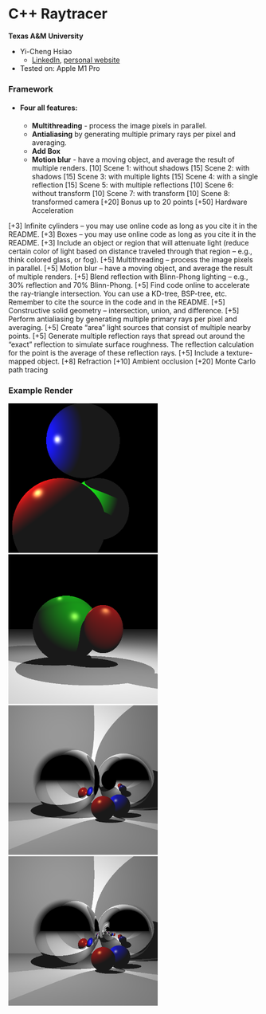 # C++ Raytracer

**Texas A&M University**

* Yi-Cheng Hsiao
  * [LinkedIn](https://yicheng.tw/), [personal website](https://www.linkedin.com/in/yi-cheng-hsiao/)
* Tested on: Apple M1 Pro
  
### Framework
* #### Four all features:
  *    **Multithreading** - process the image pixels in parallel.  
  *    **Antialiasing** by generating multiple primary rays per pixel and averaging.
  *    **Add Box** 
  *    **Motion blur** - have a moving object, and average the result of multiple renders.
[10] Scene 1: without shadows
[15] Scene 2: with shadows
[15] Scene 3: with multiple lights
[15] Scene 4: with a single reflection
[15] Scene 5: with multiple reflections
[10] Scene 6: without transform
[10] Scene 7: with transform
[10] Scene 8: transformed camera
[+20] Bonus up to 20 points
[+50] Hardware Acceleration

[+3] Infinite cylinders – you may use online code as long as you cite it in the README.
[+3] Boxes – you may use online code as long as you cite it in the README.
[+3] Include an object or region that will attenuate light (reduce certain color of light based on distance traveled through that region – e.g., think colored glass, or fog).
[+5] Multithreading – process the image pixels in parallel.
[+5] Motion blur – have a moving object, and average the result of multiple renders.
[+5] Blend reflection with Blinn-Phong lighting – e.g., 30% reflection and 70% Blinn-Phong.
[+5] Find code online to accelerate the ray-triangle intersection. You can use a KD-tree, BSP-tree, etc. Remember to cite the source in the code and in the README.
[+5] Constructive solid geometry – intersection, union, and difference.
[+5] Perform antialiasing by generating multiple primary rays per pixel and averaging.
[+5] Create “area” light sources that consist of multiple nearby points.
[+5] Generate multiple reflection rays that spread out around the “exact” reflection to simulate surface roughness. The reflection calculation for the point is the average of these reflection rays.
[+5] Include a texture-mapped object.
[+8] Refraction
[+10] Ambient occlusion
[+20] Monte Carlo path tracing

###
### Example Render
<img src="images/0.jpg" alt="Example Render" width="300"/>
<img src="images/1.jpg" alt="Example Render" width="300"/>
<img src="images/2.jpg" alt="Example Render" width="300"/>
<img src="images/3.jpg" alt="Example Render" width="300"/>